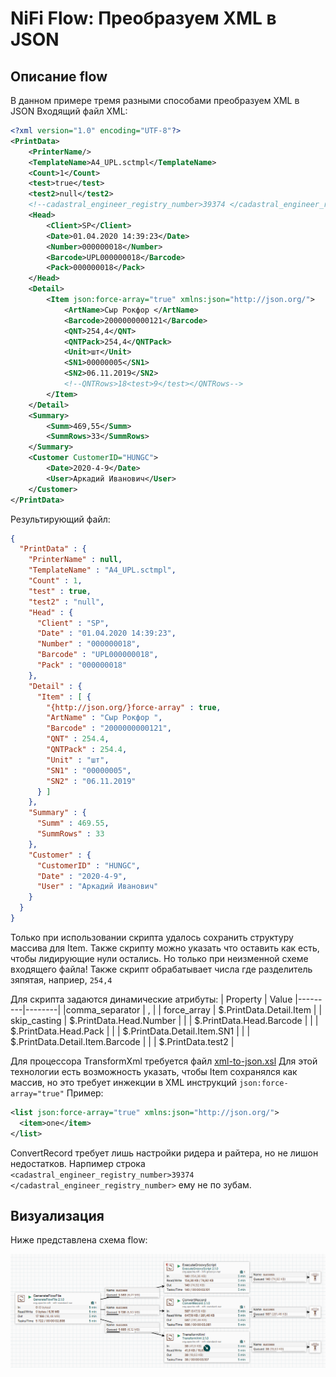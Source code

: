 # NiFi Flow: Преобразуем XML в JSON

## Описание flow

В данном примере тремя разными способами преобразуем XML в JSON
Входящий файл XML:
```xml
<?xml version="1.0" encoding="UTF-8"?>
<PrintData>
    <PrinterName/>
    <TemplateName>A4_UPL.sctmpl</TemplateName>
    <Count>1</Count>
    <test>true</test>
    <test2>null</test2>
    <!--cadastral_engineer_registry_number>39374 </cadastral_engineer_registry_number-->
    <Head>
        <Client>SP</Client>
        <Date>01.04.2020 14:39:23</Date>
        <Number>000000018</Number>
        <Barcode>UPL000000018</Barcode>
        <Pack>000000018</Pack>
    </Head>
    <Detail>
        <Item json:force-array="true" xmlns:json="http://json.org/">
            <ArtName>Сыр Рокфор </ArtName>
            <Barcode>2000000000121</Barcode>
            <QNT>254,4</QNT>
            <QNTPack>254,4</QNTPack>
            <Unit>шт</Unit>
            <SN1>00000005</SN1>
            <SN2>06.11.2019</SN2>
            <!--QNTRows>18<test>9</test></QNTRows-->
        </Item>
    </Detail>
    <Summary>
        <Summ>469,55</Summ>
        <SummRows>33</SummRows>
    </Summary>
    <Customer CustomerID="HUNGC">
        <Date>2020-4-9</Date>
        <User>Аркадий Иванович</User>
    </Customer>
</PrintData>
```
Результирующий файл:
```json
{
  "PrintData" : {
    "PrinterName" : null,
    "TemplateName" : "A4_UPL.sctmpl",
    "Count" : 1,
    "test" : true,
    "test2" : "null",
    "Head" : {
      "Client" : "SP",
      "Date" : "01.04.2020 14:39:23",
      "Number" : "000000018",
      "Barcode" : "UPL000000018",
      "Pack" : "000000018"
    },
    "Detail" : {
      "Item" : [ {
        "{http://json.org/}force-array" : true,
        "ArtName" : "Сыр Рокфор ",
        "Barcode" : "2000000000121",
        "QNT" : 254.4,
        "QNTPack" : 254.4,
        "Unit" : "шт",
        "SN1" : "00000005",
        "SN2" : "06.11.2019"
      } ]
    },
    "Summary" : {
      "Summ" : 469.55,
      "SummRows" : 33
    },
    "Customer" : {
      "CustomerID" : "HUNGC",
      "Date" : "2020-4-9",
      "User" : "Аркадий Иванович"
    }
  }
}
```

Только при использовании скрипта удалось сохранить структуру массива для Item. 
Также скрипту можно указать что оставить как есть, чтобы лидирующие нули остались.
Но только при неизменной схеме входящего файла!
Также скрипт обрабатывает числа где разделитель зяпятая, наприер, `254,4` 

Для скрипта задаются динамические атрибуты:
| Property | Value
|---------|--------|
|comma_separator | , |
| force_array | $.PrintData.Detail.Item |
| skip_casting | $.PrintData.Head.Number |
| | $.PrintData.Head.Barcode |
| | $.PrintData.Head.Pack |
| | $.PrintData.Detail.Item.SN1 |
| | $.PrintData.Detail.Item.Barcode |
| | $.PrintData.test2 |

 

Для процессора TransformXml требуется файл [xml-to-json.xsl](https://github.com/bramstein/xsltjson/blob/master/conf/xml-to-json.xsl)
Для этой технологии есть возможность указать, чтобы Item сохранялся как массив, но это требует инжекции в XML инструкций `json:force-array="true"`
Пример:
```xml
<list json:force-array="true" xmlns:json="http://json.org/">
  <item>one</item>
</list>
```

ConvertRecord требует лишь настройки ридера и райтера, но не лишон недостатков.
Нарпимер строка `<cadastral_engineer_registry_number>39374 </cadastral_engineer_registry_number>` ему не по зубам.

## Визуализация

Ниже представлена схема flow:

![NiFi Flow](pipeline.png)

